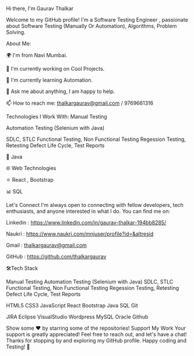 Hi there, I'm Gaurav Thalkar 

Welcome to my GitHub profile! I'm a Software Testing Engineer , passionate about Software Testing (Manually Or Automation), Algorithms, Problem Solving.


About Me:

🌍 I'm from Navi Mumbai.

💼 I'm currently working on Cool Projects.

🌱 I'm currently learning Automation.

💬 Ask me about anything, I am happy to help.

📫 How to reach me: thalkargaurav@gmail.com / 9769661316





Technologies I Work With:
Manual Testing 

Automation Testing (Selenium with Java) 

SDLC, STLC
Functional Testing, Non Functional Testing 
Regession Testing, Retesting
Defect Life Cycle, Test Reports

🚀 Java 

🌐 Web Technologies

⚛️ React , Bootstrap

📊 SQL



Let's Connect
I'm always open to connecting with fellow developers, tech enthusiasts, and anyone interested in what I do. You can find me on:


Linkedin :  https://www.linkedin.com/in/gaurav-thalkar-194bb8285/

Naukri :  https://www.naukri.com/mnjuser/profile?id=&altresid

Gmail :  thalkargaurav@gmail.com

GitHub :  https://github.com/thalkargaurav


🛠Tech Stack

Manual Testing 
Automation Testing (Selenium with Java) 
SDLC, STLC
Functional Testing, Non Functional Testing 
Regession Testing, Retesting
Defect Life Cycle, Test Reports

HTML5 CSS3 JavaScript React Bootstrap  Java SQL Git

JIRA Eclipse VisualStudio Wordpress MySQL Oracle Github

Show some ❤️ by starring some of the repositories!
Support My Work
Your support is greatly appreciated! Feel free to reach out, and let's have a chat! Thanks for stopping by and exploring my GitHub profile. Happy coding and Testing! 🚀
